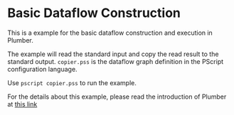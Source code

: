 # Basic Dataflow Construction

This is a example for the basic dataflow construction and execution in Plumber.

The example will read the standard input and copy the read result to the standard output.
`copier.pss` is the dataflow graph definition in the PScript configuration language.

Use `pscript copier.pss` to run the example.

For the details about this example, please read the introduction of Plumber at [this link](https://plumberserver.com/index.html#home.main@creating-and-running-dataflow-graph)

